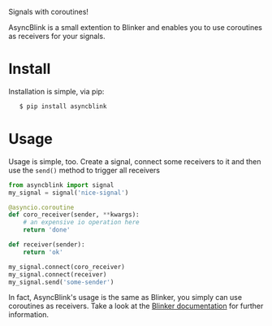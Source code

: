 Signals with coroutines!

AsyncBlink is a small extention to Blinker and enables you to use
coroutines as receivers for your signals.

Install
=======

Installation is simple, via pip:

```sh
   $ pip install asyncblink
```


Usage
=====

Usage is simple, too. Create a signal, connect some receivers to it
and then use the ``send()`` method to trigger all receivers

```python
from asyncblink import signal
my_signal = signal('nice-signal')

@asyncio.coroutine
def coro_receiver(sender, **kwargs):
    # an expensive io operation here
    return 'done'

def receiver(sender):
    return 'ok'

my_signal.connect(coro_receiver)
my_signal.connect(receiver)
my_signal.send('some-sender')
```

In fact, AsyncBlink's usage is the same as Blinker, you simply can use
coroutines as receivers. Take a look at the
[Blinker documentation](http://pythonhosted.org/blinker/>) for
further information.
